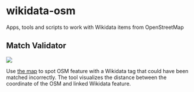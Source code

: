 # wikidata-osm
Apps, tools and scripts to work with Wikidata items from OpenStreetMap

## Match Validator 

![](https://cloud.githubusercontent.com/assets/126868/21437130/27d35b64-c8a8-11e6-8a37-94c8eb73ca29.png)

Use [the map](https://osmlab.github.io/wikidata-osm/) to spot OSM feature with a Wikidata tag that could have been matched incorrectly. The tool visualizes the distance between the coordinate of the OSM and linked Wikidata feature.

